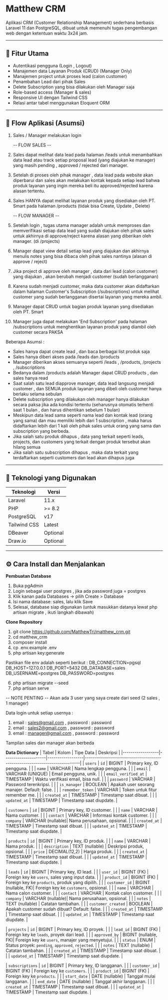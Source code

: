 # Matthew CRM

Aplikasi CRM (Customer Relationship Management) sederhana berbasis Laravel 11 dan PostgreSQL, dibuat untuk memenuhi tugas pengembangan web dengan ketentuan waktu 3x24 jam.

---

## 🚀 Fitur Utama

- Autentikasi pengguna (Login , Logout)
- Manajemen data Layanan Produk (CRUD) (Manager Only)
- Manajemen project untuk proses lead (calon customer)
- Penambahan Lead dari pihak Sales
- Delete Subscription yang bisa dilakukan oleh Manager saja
- Role-based access (Manager & sales)
- Responsive UI dengan Tailwind CSS
- Relasi antar tabel menggunakan Eloquent ORM

---

## 🧠 Flow Aplikasi (Asumsi)

1. Sales / Manager melakukan login
   
   -- FLOW SALES --
2. Sales dapat melihat data lead pada halaman /leads untuk menambahkan data lead atau track setiap proposal lead (yang diajukan ke manager) yang masih pending , approved / rejected dari manager.
3. Setelah di proses oleh pihak manager , data lead pada website akan diperbarui dan sales akan melakukan kontak kepada setiap lead bahwa produk layanan yang ingin mereka beli itu approved/rejected karena alasan tertentu.
4. Sales HANYA dapat melihat layanan produk yang disediakan oleh PT. Smart pada halaman /products (tidak bisa Create, Update , Delete)

   -- FLOW MANAGER --
2. Setelah login , tugas utama manager adalah untuk memproses dan memverifikasi setiap data lead yang sudah diajukan oleh pihak sales untuk akhirnya di approve/reject karena alasan yang diberikan oleh manager. (di /projects)
3. Manager dapat view detail setiap lead yang diajukan dan akhirnya menulis notes yang bisa dibaca oleh pihak sales nantinya (alasan di approve / reject)
4. Jika project di approve oleh manager , data dari lead (calon customer) yang diajukan , akan berubah menjadi customer (sudah berlangganan)
5. Karena sudah menjadi customer, maka data customer akan didaftarkan dalam halaman Customer's Subscription (/subscriptions) untuk melihat customer yang sudah berlangganan disertai layanan yang mereka ambil.
6. Manager dapat CRUD untuk bagian produk layanan yang disediakan oleh PT. Smart
7. Manager juga dapat melakukan 'End Subscription' pada halaman /subscriptions untuk menghentikan layanan produk yang diambil oleh customer secara PAKSA

Beberapa Asumsi :
- Sales hanya dapat create lead , dan baca berbagai list produk saja
- Sales hanya diberi akses pada /leads dan /products
- Manager diberikan akses semuanya seperti /leads , /products, /projects , /subscriptions
- Bedanya dalam /products adalah Manager dapat CRUD products , dan sales hanya read
- Saat salah satu lead diapprove manager, data lead langsung menjadi customer , dan SEMUA produk layanan yang dibeli oleh customer hanya berlaku selama sebulan
- Delete subscription yang dilakukan oleh manager hanya dilakukan secara paksa jika ada kondisi tertentu (seharusnya otomatis terhenti saat 1 bulan , dan harus dihentikan sebelum 1 bulan)
- Meskipun data lead sama seperti nama lead dan kontak lead (orang yang sama) dan mau memiliki lebih dari 1 subscription , maka harus didaftarkan lebih dari 1 kali oleh pihak sales untuk orang yang sama dan subscription yang berbeda.
- Jika salah satu produk dihapus , data yang terkait seperti leads, projects, dan customers yang terkait dengan produk tersebut akan hilang semua
- Jika salah satu subscription dihapus , maka data terkait yang terdaftarkan seperti customers dan lead akan dihapus juga

---

## 💾 Teknologi yang Digunakan

| Teknologi        | Versi       |
|------------------|-------------|
| Laravel          | 11.x        |
| PHP              | >= 8.2      |
| PostgreSQL       | v17         |
| Tailwind CSS     | Latest      |
| DBeaver          | Optional    |
| Draw.io          | Optional    |

---

## ⚙️ Cara Install dan Menjalankan

**Pembuatan Database**
1. Buka pgAdmin
2. Login sebagai user postgres , jika ada password juga = postgres
3. Klik kanan pada Databases → pilih Create > Database
4. Isi nama database: sales, lalu klik Save
5. Selesai, database siap digunakan (untuk masukkan datanya lewat php artisan migrate , ikuti langkah dibawah)

  **Clone Repository**
  
  1. git clone https://github.com/MatthewTri/matthew_crm.git
  2. cd matthew_crm
  3. composer install
  4. cp .env.example .env
  5. php artisan key:generate

Pastikan file env adalah seperti berikut : 
DB_CONNECTION=pgsql
DB_HOST=127.0.0.1
DB_PORT=5432
DB_DATABASE=sales
DB_USERNAME=postgres
DB_PASSWORD=postgres

   6. php artisan migrate --seed
   7. php artisan serve


-- NOTE PENTING -- 
Akan ada 3 user yang saya create dari seed (2 sales , 1 manager)

   Data login untuk setiap usernya :
   1. email : sales@gmail.com  ,  password : password
   2. email : sales2@gmail.com  ,  password : password
   3. email : manager@gmail.com , password : password

Tampilan sales dan manager akan berbeda



**Data Dictionary**
| Tabel            | Kolom               | Tipe Data        | Deskripsi                                                                 |
|------------------|---------------------|------------------|---------------------------------------------------------------------------|
| `users`          | `id`                | BIGINT           | Primary key, ID pengguna.                                                |
|                  | `name`              | VARCHAR           | Nama lengkap pengguna.                                                   |
|                  | `email`             | VARCHAR (UNIQUE) | Email pengguna, unik.                                                    |
|                  | `email_verified_at` | TIMESTAMP         | Waktu verifikasi email, bisa null.                                       |
|                  | `password`          | VARCHAR           | Password terenkripsi.                                                    |
|                  | `is_manager`        | BOOLEAN           | Apakah user seorang manajer. Default: false.                             |
|                  | `remember_token`    | VARCHAR           | Token untuk fitur remember me.                                           |
|                  | `created_at`        | TIMESTAMP         | Timestamp saat dibuat.                                                   |
|                  | `updated_at`        | TIMESTAMP         | Timestamp saat diupdate.                                                 |

| `customers`      | `id`                | BIGINT           | Primary key, ID customer.                                                |
|                  | `name`              | VARCHAR          | Nama customer.                                                           |
|                  | `contact`           | VARCHAR          | Informasi kontak customer.                                               |
|                  | `company`           | VARCHAR (nullable)| Nama perusahaan, opsional.                                              |
|                  | `created_at`        | TIMESTAMP        | Timestamp saat dibuat.                                                   |
|                  | `updated_at`        | TIMESTAMP        | Timestamp saat diupdate.                                                 |

| `products`       | `id`                | BIGINT           | Primary key, ID produk.                                                  |
|                  | `name`              | VARCHAR          | Nama produk.                                                             |
|                  | `description`       | TEXT (nullable)  | Deskripsi produk, opsional.                                              |
|                  | `price`             | DECIMAL(12,2)    | Harga produk.                                                            |
|                  | `created_at`        | TIMESTAMP        | Timestamp saat dibuat.                                                   |
|                  | `updated_at`        | TIMESTAMP        | Timestamp saat diupdate.                                                 |

| `leads`          | `id`                | BIGINT           | Primary key, ID lead.                                                    |
|                  | `user_id`           | BIGINT (FK)      | Foreign key ke `users`, sales yang input data.                           |
|                  | `product_id`        | BIGINT (FK)      | Foreign key ke `products`, produk yang dipilih.                          |
|                  | `customer_id`       | BIGINT (nullable, FK)| Foreign key ke `customers`, opsional.                                 |
|                  | `name`              | VARCHAR          | Nama calon customer.                                                    |
|                  | `contact`           | VARCHAR          | Kontak calon customer.                                                  |
|                  | `company`           | VARCHAR (nullable)| Nama perusahaan, opsional.                                             |
|                  | `notes`             | TEXT (nullable)  | Catatan tambahan.                                                       |
|                  | `customer_created`  | BOOLEAN          | Apakah customer sudah dibuat? Default: false.                           |
|                  | `created_at`        | TIMESTAMP        | Timestamp saat dibuat.                                                  |
|                  | `updated_at`        | TIMESTAMP        | Timestamp saat diupdate.                                                |

| `projects`       | `id`                | BIGINT           | Primary key, ID proyek.                                                  |
|                  | `lead_id`           | BIGINT (FK)      | Foreign key ke `leads`, proyek dari lead.                                |
|                  | `approved_by`       | BIGINT (nullable, FK)| Foreign key ke `users`, manajer yang menyetujui.                      |
|                  | `status`            | ENUM             | Status proyek: `pending`, `approved`, `rejected`.                        |
|                  | `notes`             | TEXT (nullable)  | Catatan tambahan.                                                       |
|                  | `created_at`        | TIMESTAMP        | Timestamp saat dibuat.                                                  |
|                  | `updated_at`        | TIMESTAMP        | Timestamp saat diupdate.                                                |

| `subscriptions`  | `id`                | BIGINT           | Primary key, ID langganan.                                               |
|                  | `customer_id`       | BIGINT (FK)      | Foreign key ke `customers`.                                              |
|                  | `product_id`        | BIGINT (FK)      | Foreign key ke `products`.                                               |
|                  | `start_date`        | DATE (nullable)  | Tanggal mulai langganan.                                                 |
|                  | `end_date`          | DATE (nullable)  | Tanggal akhir langganan.                                                 |
|                  | `created_at`        | TIMESTAMP        | Timestamp saat dibuat.                                                  |
|                  | `updated_at`        | TIMESTAMP        | Timestamp saat diupdate.                                                |


